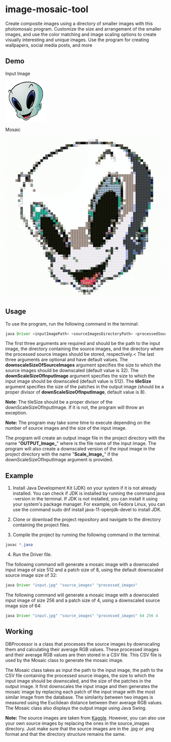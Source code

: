 # image-mosaic-tool
Create composite images using a directory of smaller images with this photomosaic program. Customize the size and arrangement of the smaller images, and use the color matching and image scaling options to create visually interesting and unique images. Use the program for creating wallpapers, social media posts, and more

## Demo

Input Image

![Demo_InputImage](https://github.com/Shubh-1-am/image-mosaic-tool/blob/main/alien.png?raw=true)

Mosaic

![Demo_OutputImage](https://github.com/Shubh-1-am/image-mosaic-tool/blob/main/OUTPUT_Image_alien.png?raw=true)



## Usage

To use the program, run the following command in the terminal:


```java
java Driver <inputImagePath> <sourceImagesDirectoryPath> <processedSourceImagesDirectoryPath> [downscaleSizeOfSourceImages] [downScaleSizeOfInputImage] [tileSize]

```
The first three arguments are required and should be the path to the input image, the directory containing the source images, and the directory where the processed source images should be stored, respectively.<
The last three arguments are optional and have default values.
The **downscaleSizeOfSourceImages** argument specifies the size to which the source images should be downscaled (default value is 32). The **downScaleSizeOfInputImage** argument specifies the size to which the input image should be downscaled (default value is 512). The **tileSize** argument specifies the size of the patches in the output image (should be a proper divisor of **downScaleSizeOfInputImage**, default value is 8).

**Note**: The tileSize should be a proper divisor of the downScaleSizeOfInputImage. If it is not, the program will throw an exception.

**Note:** The program may take some time to execute depending on the number of source images and the size of the input image.

The program will create an output image file in the project directory with the name "**OUTPUT_Image_<inputImageFileName>**" where <inputImageFileName> is the file name of the input image. The program will also create a downscaled version of the input image in the project directory with the name "**Scale_Image_<inputImageFileName>**" if the downScaleSizeOfInputImage argument is provided.

## Example 

1. Install Java Development Kit (JDK) on your system if it is not already installed. You can check if JDK is installed by running the command java -version in the terminal. If JDK is not installed, you can install it using your system's package manager. For example, on Fedora Linux, you can use the command sudo dnf install java-11-openjdk-devel to install JDK.

2. Clone or download the project repository and navigate to the directory containing the project files.

3. Compile the project by running the following command in the terminal.

```java
javac *.java
```
4. Run the Driver file.

The following command will generate a mosaic image with a downscaled input image of size 512 and a patch size of 8, using the default downscaled source image size of 32:

```java
java Driver "input.jpg" "source_images" "processed_images"
```

The following command will generate a mosaic image with a downscaled input image of size 256 and a patch size of 4, using a downscaled source image size of 64:

```java
java Driver "input.jpg" "source_images" "processed_images" 64 256 4

```

## Working

DBProcessor is a class that processes the source images by downscaling them and calculating their average RGB values. These processed images and their average RGB values are then stored in a CSV file. This CSV file is used by the Mosaic class to generate the mosaic image.

The Mosaic class takes as input the path to the input image, the path to the CSV file containing the processed source images, the size to which the input image should be downscaled, and the size of the patches in the output image. It first downscales the input image and then generates the mosaic image by replacing each patch of the input image with the most similar image from the database. The similarity between two images is measured using the Euclidean distance between their average RGB values. The Mosaic class also displays the output image using Java Swing.

**Note:** The source images are taken from [Kaggle](https://www.kaggle.com/). However, you can also use your own source images by replacing the ones in the source_images directory. Just make sure that the source images are in the .jpg or .png format and that the directory structure remains the same.
